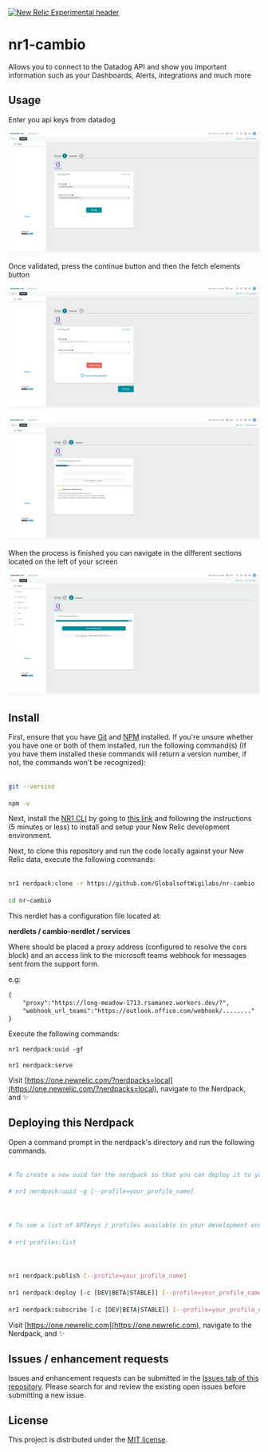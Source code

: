[![New Relic Experimental header](https://github.com/newrelic/opensource-website/raw/master/src/images/categories/Experimental.png)](https://opensource.newrelic.com/oss-category/#new-relic-experimental)

# nr1-cambio

  
Allows you to connect to the Datadog API and show you important information such as your Dashboards, Alerts, integrations and much more

## Usage
Enter you api keys from datadog

![Enter apis keys](screenshots/enter-apis.png)

Once validated, press the continue button and then the fetch elements button

![Valid keys](screenshots/valid-keys.png)

![Fetch elements](screenshots/fetch-elements.png)

When the process is finished you can navigate in the different sections located on the left of your screen

![Fetch elements](screenshots/fetch-complete.png)


## Install

First, ensure that you have [Git](https://git-scm.com/book/en/v2/Getting-Started-Installing-Git) and [NPM](https://www.npmjs.com/get-npm) installed. If you're unsure whether you have one or both of them installed, run the following command(s) (If you have them installed these commands will return a version number, if not, the commands won't be recognized):

  

```bash

git --version

npm -v

```

  

Next, install the [NR1 CLI](https://one.newrelic.com/launcher/developer-center.launcher) by going to [this link](https://one.newrelic.com/launcher/developer-center.launcher) and following the instructions (5 minutes or less) to install and setup your New Relic development environment.

  

Next, to clone this repository and run the code locally against your New Relic data, execute the following commands:

  

```bash

nr1 nerdpack:clone -r https://github.com/GlobalsoftWigilabs/nr-cambio

cd nr-cambio

```

This nerdlet has a configuration file located at:

**nerdlets / cambio-nerdlet / services**

Where should be placed a proxy address (configured to resolve the cors block) and an access link to the microsoft teams webhook for messages sent from the support form.

 e.g:
```
{
    "proxy":"https://long-meadow-1713.rsamanez.workers.dev/?",
    "webhook_url_teams":"https://outlook.office.com/webhook/........"
}
```
Execute the following commands:

```
nr1 nerdpack:uuid -gf

nr1 nerdpack:serve
```

Visit [https://one.newrelic.com/?nerdpacks=local](https://one.newrelic.com/?nerdpacks=local), navigate to the Nerdpack, and :sparkles:

  

## Deploying this Nerdpack

  

Open a command prompt in the nerdpack's directory and run the following commands.

  

```bash

# To create a new uuid for the nerdpack so that you can deploy it to your account:

# nr1 nerdpack:uuid -g [--profile=your_profile_name]

  

# To see a list of APIkeys / profiles available in your development environment:

# nr1 profiles:list

  

nr1 nerdpack:publish [--profile=your_profile_name]

nr1 nerdpack:deploy [-c [DEV|BETA|STABLE]] [--profile=your_profile_name]

nr1 nerdpack:subscribe [-c [DEV|BETA|STABLE]] [--profile=your_profile_name]

```

  

Visit [https://one.newrelic.com](https://one.newrelic.com), navigate to the Nerdpack, and :sparkles:

## Issues / enhancement requests

Issues and enhancement requests can be submitted in the [Issues tab of this repository](../../issues). Please search for and review the existing open issues before submitting a new issue.

## License

This project is distributed under the  [MIT license](https://opensource.org/licenses/MIT).